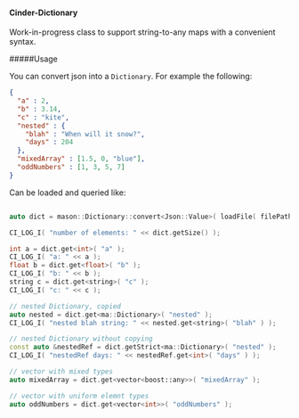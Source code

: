 #### Cinder-Dictionary

Work-in-progress class to support string-to-any maps with a convenient syntax.

#####Usage

You can convert json into a `Dictionary`. For example the following:

```json
{
  "a" : 2,
  "b" : 3.14,
  "c" : "kite",
  "nested" : {
    "blah" : "When will it snow?",
    "days" : 204
  },
  "mixedArray" : [1.5, 0, "blue"],
  "oddNumbers" : [1, 3, 5, 7]
}
```

Can be loaded and queried like:

```cpp

auto dict = mason::Dictionary::convert<Json::Value>( loadFile( filePath ) );

CI_LOG_I( "number of elements: " << dict.getSize() );

int a = dict.get<int>( "a" );
CI_LOG_I( "a: " << a );
float b = dict.get<float>( "b" );
CI_LOG_I( "b: " << b );
string c = dict.get<string>( "c" );
CI_LOG_I( "c: " << c );

// nested Dictionary, copied
auto nested = dict.get<ma::Dictionary>( "nested" );
CI_LOG_I( "nested blah string: " << nested.get<string>( "blah" ) );

// nested Dictionary without copying
const auto &nestedRef = dict.getStrict<ma::Dictionary>( "nested" );
CI_LOG_I( "nestedRef days: " << nestedRef.get<int>( "days" ) );

// vector with mixed types
auto mixedArray = dict.get<vector<boost::any>>( "mixedArray" );

// vector with uniform elemnt types
auto oddNumbers = dict.get<vector<int>>( "oddNumbers" );

```